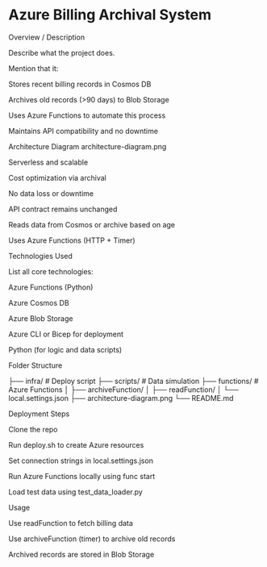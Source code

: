 # Azure Billing Archival System
 Overview / Description

Describe what the project does.

Mention that it:

Stores recent billing records in Cosmos DB

Archives old records (>90 days) to Blob Storage

Uses Azure Functions to automate this process

Maintains API compatibility and no downtime

Architecture Diagram
architecture-diagram.png

Serverless and scalable

Cost optimization via archival

No data loss or downtime

API contract remains unchanged

Reads data from Cosmos or archive based on age

Uses Azure Functions (HTTP + Timer)

Technologies Used

List all core technologies:

Azure Functions (Python)

Azure Cosmos DB

Azure Blob Storage

Azure CLI or Bicep for deployment

Python (for logic and data scripts)


Folder Structure

├── infra/                  # Deploy script
├── scripts/                # Data simulation
├── functions/              # Azure Functions
│   ├── archiveFunction/
│   ├── readFunction/
│   └── local.settings.json
├── architecture-diagram.png
└── README.md


Deployment Steps

Clone the repo

Run deploy.sh to create Azure resources

Set connection strings in local.settings.json

Run Azure Functions locally using func start

Load test data using test_data_loader.py

Usage

Use readFunction to fetch billing data

Use archiveFunction (timer) to archive old records

Archived records are stored in Blob Storage
